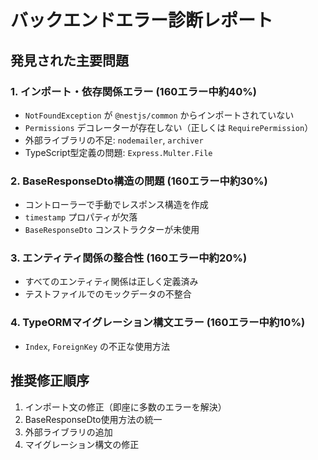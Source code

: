 # バックエンドエラー診断レポート

## 発見された主要問題

### 1. インポート・依存関係エラー (160エラー中約40%)
- `NotFoundException` が `@nestjs/common` からインポートされていない
- `Permissions` デコレーターが存在しない（正しくは `RequirePermission`）
- 外部ライブラリの不足: `nodemailer`, `archiver`
- TypeScript型定義の問題: `Express.Multer.File`

### 2. BaseResponseDto構造の問題 (160エラー中約30%)
- コントローラーで手動でレスポンス構造を作成
- `timestamp` プロパティが欠落
- `BaseResponseDto` コンストラクターが未使用

### 3. エンティティ関係の整合性 (160エラー中約20%)
- すべてのエンティティ関係は正しく定義済み
- テストファイルでのモックデータの不整合

### 4. TypeORMマイグレーション構文エラー (160エラー中約10%)
- `Index`, `ForeignKey` の不正な使用方法

## 推奨修正順序
1. インポート文の修正（即座に多数のエラーを解決）
2. BaseResponseDto使用方法の統一
3. 外部ライブラリの追加
4. マイグレーション構文の修正